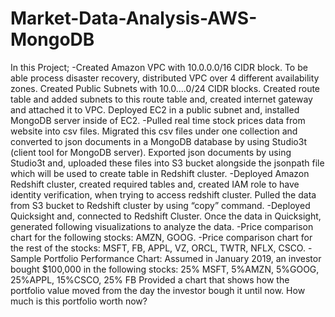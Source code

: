 # Market-Data-Analysis-AWS-MongoDB
In this Project;
-Created Amazon VPC with 10.0.0.0/16 CIDR block. To be able process disaster recovery, distributed VPC over 4 different availability zones. Created Public Subnets with 10.0….0/24 CIDR blocks. Created route table and added subnets to this route table and, created internet gateway and attached it to VPC. Deployed EC2 in a public subnet and, installed MongoDB server inside of EC2.
-Pulled real time stock prices data from website into csv files. Migrated this csv files under one collection and converted to json documents in a MongoDB database by using Studio3t (client tool for MongoDB server). Exported json documents by using Studio3t and, uploaded these files into S3 bucket alongside the jsonpath file which will be used to create table in Redshift cluster.
-Deployed Amazon Redshift cluster, created required tables and, created IAM role to have identity verification, when trying to access redshift cluster. Pulled the data from S3 bucket to Redshift cluster by using “copy” command. 
-Deployed Quicksight and, connected to Redshift Cluster. Once the data in Quicksight, generated following visualizations to analyze the data.
-Price comparison chart for the following stocks: AMZN, GOOG.
-Price comparison chart for the rest of the stocks: MSFT, FB, APPL, VZ, ORCL, TWTR, NFLX, CSCO.
-Sample Portfolio Performance Chart:
 Assumed in January 2019, an investor bought $100,000 in the following stocks:
 25% MSFT,  5%AMZN,   5%GOOG,   25%APPL,   15%CSCO,   25% FB
 Provided a chart that shows how the portfolio value moved from the day the investor bough it until now. How much is this portfolio worth now?
